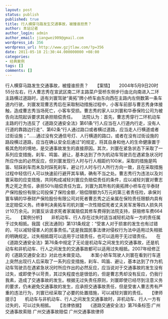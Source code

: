 ```yaml
---
layout: post
status: publish
published: true
title: 行人横穿马路发生交通事故，被撞谁担责？
author: 本站记者
author_login: admin
author_email: jiangwei909@gmail.com
wordpress_id: 356
wordpress_url: http://www.gzjtlaw.com/?p=356
date: 2011-05-18 21:30:44.000000000 +08:00
categories:
- 经典案例
tags: []
comments: []
---
```

行人横穿马路发生交通事故，被撞谁担责？　　【案情】　　2004年5月9日20时55分左右，行人曹志秀在宣武区南二环主路菜户营桥东侧步行由北向南进入二环主路横过道路时，适有刘寰驾驶&ldquo;奥拓&rdquo;牌小桥车由东向西在主路内左侧数第一条车道内行驶。刘寰发现曹志秀后在采取制动措施过程中，小客车前部与曹志秀身体接触，造成曹志秀当场死亡，小客车受损。曹志秀的家人以刘寰和华泰保险公司为被告向法院起诉要求其承担赔偿责任。　　法院认为：首先，曹志秀穿行二环机动车主路的行为违反了《道路交通安全法》第61条&ldquo;行人应当在人行道内行走，没有人行道的靠路边行走&rdquo;、第62条&ldquo;行人通过路口或者横过道路，应当走人行横道或者过街设施；&rdquo;&hellip;&hellip;通过没有交通信号灯、人行横道的路口，或者在没有过街设施的路段横过道路，应当在确认安全后通过&rdquo;的规定，将其自身和他人的生命健康置于极其危险的境地，是交通事故发生的直接原因。其次，刘寰在紧急状态下采取了一系列应变措施，刹车、鸣笛、避让，基本达到了作为机动车驾驶员在遇紧急状况时所应作出的必然反应，但刘寰发现行人时与行人相距约100米，采取的措施是鸣笛、轻踩刹车而未及时踩死刹车，避让行人时与行人所行方向一致，且在采取措施过程中轻信行人可以快速前行避开其车辆，确有不当之处。曹志秀行为违法以及刘寰采取的应变措施，共同构成减轻刘寰应负赔偿责任的条件，应以减轻刘寰对曹志秀之死之责任，承担50％赔偿责任为宜。刘寰为其所有的奥拓牌小桥车在华泰财产保险股份有限公司投保了保险金额／赔偿限额为5万元的第三者责任险，承保刘寰车辆的华泰财产保险股份有限公司对死者曹志秀之近亲属在保险责任限额内具有法定赔偿义务。终审判决奥拓车司机刘寰一次性赔偿死者丈夫吴军发等四人损失共计10万余元。刘寰反诉请求死者家属赔偿其修车费得到法院支持，获赔修车费664元。　　【案例分析】　　非机动车、行人存在过失时适当减轻机动车一方的责任属于过失相抵。我国《民法通则》第131条规定：&ldquo;受害人对于损害的发生也有过错的，可以减轻侵害人的民事责任。&rdquo;这是我国民事法律对侵权行为法中适用过失相抵的明确规定。过失相抵既可以适用于过错责任，也可以适用于无过错责任。　　在《道路交通安全法》第76条中规定了无论是机动车之间发生的交通事故，还是机动车和非机动车、行人之间发生的交通事故都可以适用过失相抵。2007年经修正的《道路交通安全法》对此也未做变动。　　本案小轿车驾驶人刘寰在看到行车道上突然出现行人后采取了一系列应变措施，刹车、鸣笛、避让，基本达到了作为机动车驾驶员在遇紧急状况时所应作出的必然反应，应当说对于交通事故的发生没有过失，或即使予以苛责，其过失程度也是很低的，但是曹志秀却没有反应，仍我行我素，造成了交通事故的发生。根据无过失责任原则，刘寰即使已经尽到注意义务的要求，仍未避免交通事故的发生，应承担交通事故责任，但是受害人曹志秀有严重的违法行为，刘寰已经采取了必要的处置措施，可以减轻刘寰的责任。　　【律师提示】　　机动车与非机动车、行人之间发生交通事故时，非机动车、行人一方有过失的，可以过失相抵。　　【法律依据】　　《道路交通安全法》第76条标签:广州交通事故索赔 广州交通事故赔偿 广州交通事故律师
